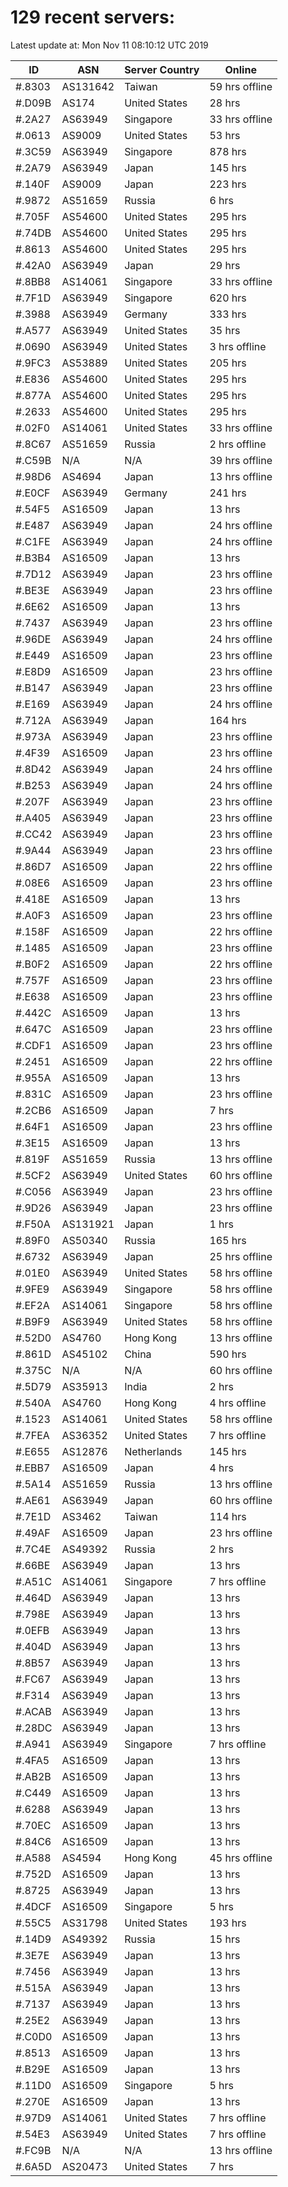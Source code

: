 # 129 recent servers:

Latest update at: Mon Nov 11 08:10:12 UTC 2019

| ID | ASN | Server Country | Online |
| -- | --- | -------------- | ------ |
| #.8303 | AS131642 | Taiwan | 59 hrs offline |
| #.D09B | AS174 | United States | 28 hrs |
| #.2A27 | AS63949 | Singapore | 33 hrs offline |
| #.0613 | AS9009 | United States | 53 hrs |
| #.3C59 | AS63949 | Singapore | 878 hrs |
| #.2A79 | AS63949 | Japan | 145 hrs |
| #.140F | AS9009 | Japan | 223 hrs |
| #.9872 | AS51659 | Russia | 6 hrs |
| #.705F | AS54600 | United States | 295 hrs |
| #.74DB | AS54600 | United States | 295 hrs |
| #.8613 | AS54600 | United States | 295 hrs |
| #.42A0 | AS63949 | Japan | 29 hrs |
| #.8BB8 | AS14061 | Singapore | 33 hrs offline |
| #.7F1D | AS63949 | Singapore | 620 hrs |
| #.3988 | AS63949 | Germany | 333 hrs |
| #.A577 | AS63949 | United States | 35 hrs |
| #.0690 | AS63949 | United States | 3 hrs offline |
| #.9FC3 | AS53889 | United States | 205 hrs |
| #.E836 | AS54600 | United States | 295 hrs |
| #.877A | AS54600 | United States | 295 hrs |
| #.2633 | AS54600 | United States | 295 hrs |
| #.02F0 | AS14061 | United States | 33 hrs offline |
| #.8C67 | AS51659 | Russia | 2 hrs offline |
| #.C59B | N/A | N/A | 39 hrs offline |
| #.98D6 | AS4694 | Japan | 13 hrs offline |
| #.E0CF | AS63949 | Germany | 241 hrs |
| #.54F5 | AS16509 | Japan | 13 hrs |
| #.E487 | AS63949 | Japan | 24 hrs offline |
| #.C1FE | AS63949 | Japan | 24 hrs offline |
| #.B3B4 | AS16509 | Japan | 13 hrs |
| #.7D12 | AS63949 | Japan | 23 hrs offline |
| #.BE3E | AS63949 | Japan | 23 hrs offline |
| #.6E62 | AS16509 | Japan | 13 hrs |
| #.7437 | AS63949 | Japan | 23 hrs offline |
| #.96DE | AS63949 | Japan | 24 hrs offline |
| #.E449 | AS16509 | Japan | 23 hrs offline |
| #.E8D9 | AS16509 | Japan | 23 hrs offline |
| #.B147 | AS63949 | Japan | 23 hrs offline |
| #.E169 | AS63949 | Japan | 24 hrs offline |
| #.712A | AS63949 | Japan | 164 hrs |
| #.973A | AS63949 | Japan | 23 hrs offline |
| #.4F39 | AS16509 | Japan | 23 hrs offline |
| #.8D42 | AS63949 | Japan | 24 hrs offline |
| #.B253 | AS63949 | Japan | 24 hrs offline |
| #.207F | AS63949 | Japan | 23 hrs offline |
| #.A405 | AS63949 | Japan | 23 hrs offline |
| #.CC42 | AS63949 | Japan | 23 hrs offline |
| #.9A44 | AS63949 | Japan | 23 hrs offline |
| #.86D7 | AS16509 | Japan | 22 hrs offline |
| #.08E6 | AS16509 | Japan | 23 hrs offline |
| #.418E | AS16509 | Japan | 13 hrs |
| #.A0F3 | AS16509 | Japan | 23 hrs offline |
| #.158F | AS16509 | Japan | 22 hrs offline |
| #.1485 | AS16509 | Japan | 23 hrs offline |
| #.B0F2 | AS16509 | Japan | 22 hrs offline |
| #.757F | AS16509 | Japan | 23 hrs offline |
| #.E638 | AS16509 | Japan | 23 hrs offline |
| #.442C | AS16509 | Japan | 13 hrs |
| #.647C | AS16509 | Japan | 23 hrs offline |
| #.CDF1 | AS16509 | Japan | 23 hrs offline |
| #.2451 | AS16509 | Japan | 22 hrs offline |
| #.955A | AS16509 | Japan | 13 hrs |
| #.831C | AS16509 | Japan | 23 hrs offline |
| #.2CB6 | AS16509 | Japan | 7 hrs |
| #.64F1 | AS16509 | Japan | 23 hrs offline |
| #.3E15 | AS16509 | Japan | 13 hrs |
| #.819F | AS51659 | Russia | 13 hrs offline |
| #.5CF2 | AS63949 | United States | 60 hrs offline |
| #.C056 | AS63949 | Japan | 23 hrs offline |
| #.9D26 | AS63949 | Japan | 23 hrs offline |
| #.F50A | AS131921 | Japan | 1 hrs |
| #.89F0 | AS50340 | Russia | 165 hrs |
| #.6732 | AS63949 | Japan | 25 hrs offline |
| #.01E0 | AS63949 | United States | 58 hrs offline |
| #.9FE9 | AS63949 | Singapore | 58 hrs offline |
| #.EF2A | AS14061 | Singapore | 58 hrs offline |
| #.B9F9 | AS63949 | United States | 58 hrs offline |
| #.52D0 | AS4760 | Hong Kong | 13 hrs offline |
| #.861D | AS45102 | China | 590 hrs |
| #.375C | N/A | N/A | 60 hrs offline |
| #.5D79 | AS35913 | India | 2 hrs |
| #.540A | AS4760 | Hong Kong | 4 hrs offline |
| #.1523 | AS14061 | United States | 58 hrs offline |
| #.7FEA | AS36352 | United States | 7 hrs offline |
| #.E655 | AS12876 | Netherlands | 145 hrs |
| #.EBB7 | AS16509 | Japan | 4 hrs |
| #.5A14 | AS51659 | Russia | 13 hrs offline |
| #.AE61 | AS63949 | Japan | 60 hrs offline |
| #.7E1D | AS3462 | Taiwan | 114 hrs |
| #.49AF | AS16509 | Japan | 23 hrs offline |
| #.7C4E | AS49392 | Russia | 2 hrs |
| #.66BE | AS63949 | Japan | 13 hrs |
| #.A51C | AS14061 | Singapore | 7 hrs offline |
| #.464D | AS63949 | Japan | 13 hrs |
| #.798E | AS63949 | Japan | 13 hrs |
| #.0EFB | AS63949 | Japan | 13 hrs |
| #.404D | AS63949 | Japan | 13 hrs |
| #.8B57 | AS63949 | Japan | 13 hrs |
| #.FC67 | AS63949 | Japan | 13 hrs |
| #.F314 | AS63949 | Japan | 13 hrs |
| #.ACAB | AS63949 | Japan | 13 hrs |
| #.28DC | AS63949 | Japan | 13 hrs |
| #.A941 | AS63949 | Singapore | 7 hrs offline |
| #.4FA5 | AS16509 | Japan | 13 hrs |
| #.AB2B | AS16509 | Japan | 13 hrs |
| #.C449 | AS16509 | Japan | 13 hrs |
| #.6288 | AS63949 | Japan | 13 hrs |
| #.70EC | AS16509 | Japan | 13 hrs |
| #.84C6 | AS16509 | Japan | 13 hrs |
| #.A588 | AS4594 | Hong Kong | 45 hrs offline |
| #.752D | AS16509 | Japan | 13 hrs |
| #.8725 | AS63949 | Japan | 13 hrs |
| #.4DCF | AS16509 | Singapore | 5 hrs |
| #.55C5 | AS31798 | United States | 193 hrs |
| #.14D9 | AS49392 | Russia | 15 hrs |
| #.3E7E | AS63949 | Japan | 13 hrs |
| #.7456 | AS63949 | Japan | 13 hrs |
| #.515A | AS63949 | Japan | 13 hrs |
| #.7137 | AS63949 | Japan | 13 hrs |
| #.25E2 | AS63949 | Japan | 13 hrs |
| #.C0D0 | AS16509 | Japan | 13 hrs |
| #.8513 | AS16509 | Japan | 13 hrs |
| #.B29E | AS16509 | Japan | 13 hrs |
| #.11D0 | AS16509 | Singapore | 5 hrs |
| #.270E | AS16509 | Japan | 13 hrs |
| #.97D9 | AS14061 | United States | 7 hrs offline |
| #.54E3 | AS63949 | United States | 7 hrs offline |
| #.FC9B | N/A | N/A | 13 hrs offline |
| #.6A5D | AS20473 | United States | 7 hrs |

